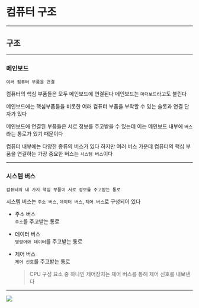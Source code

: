 # 컴퓨터 구조
---
## 구조
---
### 메인보드
```
여러 컴퓨터 부품을 연결
```
컴퓨터의 핵심 부품들은 모두 메인보드에 연결된다
메인보드는 `마더보드`라고도 불린다

메인보드에는 핵심부품들을 비롯한 여러 컴퓨터 부품을 부착할 수 있는 슬롯과 연결 단자가 있다

메인보드에 연결된 부품들은 서로 정보를 주고받을 수 있는데 이는 메인보드 내부에 `버스`라는 통로가 있기 때문이다

컴퓨터 내부에는 다양한 종류의 버스가 있다 
하지만 여러 버스 가운데 컴퓨터의 핵심 부품을 연결하는 가장 중요한 버스는 `시스템 버스`이다

---
### 시스템 버스
```
컴퓨터의 네 가지 핵심 부품이 서로 정보를 주고받는 통로
```
시스템 버스는 `주소 버스`, `데이터 버스`, `제어 버스`로 구성되어 있다

- 주소 버스   
`주소`를 주고받는 통로

- 데이터 버스   
`명령어와 데이터`를 주고받는 통로

- 제어 버스   
`제어 신호`를 주고받는 통로
    > CPU 구성 요소 중 하나인 제어장치는 제어 버스를 통해 제어 신호를 내보낸다

---
![](https://hongong.hanbit.co.kr/wp-content/uploads/2022/09/%EC%BB%B4%ED%93%A8%ED%84%B0-%EA%B5%AC%EC%A1%B0_%EB%A9%94%EC%9D%B8%EB%B3%B4%EB%93%9C%EC%99%80-%EC%8B%9C%EC%8A%A4%ED%85%9C-%EB%B2%84%EC%8A%A4.png)